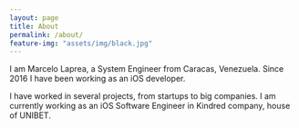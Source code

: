 ```yaml
---
layout: page
title: About
permalink: /about/
feature-img: "assets/img/black.jpg"
---
```


I am Marcelo Laprea, a System Engineer from Caracas, Venezuela. Since 2016 I have been working as an iOS developer.

I have worked in several projects, from startups to big companies. I am currently working as an iOS Software Engineer in Kindred company, house of UNIBET. 
 
